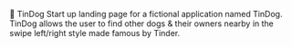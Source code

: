 🐶 TinDog
Start up landing page for a fictional application named TinDog. TinDog allows the user to find other dogs & their owners nearby in the swipe left/right style made famous by Tinder.
